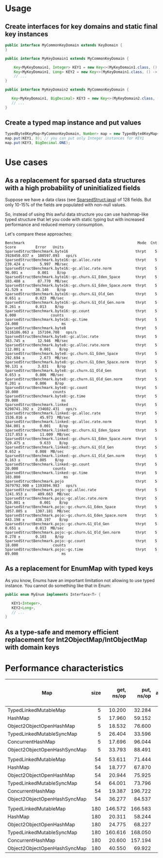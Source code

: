 # Usage

## Create interfaces for key domains and static final key instances

```java
public interface MyCommonKeyDomain extends KeyDomain {
}
```

```java
public interface MyKeyDomain1 extends MyCommonKeyDomain {

    Key<MyKeyDomain1, Integer> KEY1 = new Key<>(MyKeyDomain1.class, () -> 0);
    Key<MyKeyDomain1, Long> KEY2 = new Key<>(MyKeyDomain1.class, () -> 0L);
    // ...
}
```

```java
public interface MyKeyDomain2 extends MyCommonKeyDomain {

   Key<MyKeyDomain1, BigDecimal> KEY3 = new Key<>(MyKeyDomain2.class, () -> BigDecimal.ZERO);
   // ...
}
```

## Create a typed map instance and put values

```java
TypedByte8KeyMap<MyCommonKeyDomain, Number> map = new TypedByte8KeyMap<>();
map.put(KEY1, 8); // you can put only Integer instances for KEY1
map.put(KEY3, BigDecimal.ONE);
```

# Use cases

## As a replacement for sparsed data structures with a high probability of uninitialized fields 

Suppose we have a data class (see [SparsedStruct.java](https://github.com/MaridProject/typedmap/blob/master/src/test/java/org/marid/typedmap/sparsed/SparsedStruct.java)) of 128 fields. But only 10-15% of the fields are populated with non-null values.

So, instead of using this awful data structure you can use hashmap-like typed structure that let you code with static typing but with increased performance and reduced memory consumption.

Let's compare these approaches:

```
Benchmark                                                    Mode  Cnt        Score         Error   Units
SparsedStructBenchmark.byte16                               thrpt    5  3928450.037 ±  100597.093   ops/s
SparsedStructBenchmark.byte16:·gc.alloc.rate                thrpt    5      239.424 ±       5.997  MB/sec
SparsedStructBenchmark.byte16:·gc.alloc.rate.norm           thrpt    5       96.001 ±       0.001    B/op
SparsedStructBenchmark.byte16:·gc.churn.G1_Eden_Space       thrpt    5      103.488 ±      87.770  MB/sec
SparsedStructBenchmark.byte16:·gc.churn.G1_Eden_Space.norm  thrpt    5       41.529 ±      36.146    B/op
SparsedStructBenchmark.byte16:·gc.churn.G1_Old_Gen          thrpt    5        0.651 ±       0.023  MB/sec
SparsedStructBenchmark.byte16:·gc.churn.G1_Old_Gen.norm     thrpt    5        0.261 ±       0.013    B/op
SparsedStructBenchmark.byte16:·gc.count                     thrpt    5        6.000                counts
SparsedStructBenchmark.byte16:·gc.time                      thrpt    5       24.000                    ms
SparsedStructBenchmark.byte8                                thrpt    5  5116186.063 ±  157104.708   ops/s
SparsedStructBenchmark.byte8:·gc.alloc.rate                 thrpt    5      363.745 ±      12.946  MB/sec
SparsedStructBenchmark.byte8:·gc.alloc.rate.norm            thrpt    5      112.001 ±       0.001    B/op
SparsedStructBenchmark.byte8:·gc.churn.G1_Eden_Space        thrpt    5      292.694 ±       2.673  MB/sec
SparsedStructBenchmark.byte8:·gc.churn.G1_Eden_Space.norm   thrpt    5       90.131 ±       3.831    B/op
SparsedStructBenchmark.byte8:·gc.churn.G1_Old_Gen           thrpt    5        0.653 ±       0.006  MB/sec
SparsedStructBenchmark.byte8:·gc.churn.G1_Old_Gen.norm      thrpt    5        0.201 ±       0.006    B/op
SparsedStructBenchmark.byte8:·gc.count                      thrpt    5       10.000                counts
SparsedStructBenchmark.byte8:·gc.time                       thrpt    5       39.000                    ms
SparsedStructBenchmark.linked                               thrpt    5  6298741.392 ±  234602.431   ops/s
SparsedStructBenchmark.linked:·gc.alloc.rate                thrpt    5     1536.016 ±      45.973  MB/sec
SparsedStructBenchmark.linked:·gc.alloc.rate.norm           thrpt    5      384.001 ±       0.001    B/op
SparsedStructBenchmark.linked:·gc.churn.G1_Eden_Space       thrpt    5     1317.853 ±      11.009  MB/sec
SparsedStructBenchmark.linked:·gc.churn.G1_Eden_Space.norm  thrpt    5      329.475 ±       9.633    B/op
SparsedStructBenchmark.linked:·gc.churn.G1_Old_Gen          thrpt    5        0.652 ±       0.008  MB/sec
SparsedStructBenchmark.linked:·gc.churn.G1_Old_Gen.norm     thrpt    5        0.163 ±       0.005    B/op
SparsedStructBenchmark.linked:·gc.count                     thrpt    5       20.000                counts
SparsedStructBenchmark.linked:·gc.time                      thrpt    5      103.000                    ms
SparsedStructBenchmark.pojo                                 thrpt    5  3679792.900 ± 1193894.983   ops/s
SparsedStructBenchmark.pojo:·gc.alloc.rate                  thrpt    5     1241.953 ±     409.663  MB/sec
SparsedStructBenchmark.pojo:·gc.alloc.rate.norm             thrpt    5      528.001 ±       0.001    B/op
SparsedStructBenchmark.pojo:·gc.churn.G1_Eden_Space         thrpt    5     1057.805 ±    1307.181  MB/sec
SparsedStructBenchmark.pojo:·gc.churn.G1_Eden_Space.norm    thrpt    5      443.198 ±     438.197    B/op
SparsedStructBenchmark.pojo:·gc.churn.G1_Old_Gen            thrpt    5        0.651 ±       0.013  MB/sec
SparsedStructBenchmark.pojo:·gc.churn.G1_Old_Gen.norm       thrpt    5        0.278 ±       0.103    B/op
SparsedStructBenchmark.pojo:·gc.count                       thrpt    5       18.000                counts
SparsedStructBenchmark.pojo:·gc.time                        thrpt    5       89.000                    ms
```

## As a replacement for EnumMap with typed keys

As you know, Enums have an important limitation not allowing to use typed instance. You cannot do something like that in Enum:  

```java
public enum MyEnum implements Interface<T> {

   KEY1<Integer>,
   KEY2<Long>,
   // ...
}
```

## As a type-safe and memory efficient replacement for Int2ObjectMap/IntObjectMap with domain keys

# Performance characteristics

| Map                           | size | get, ns/op | put, ns/op | put GC alloc.rate, B/op | put GC time, ms |
|-------------------------------|-----:|-----------:|-----------:|------------------------:|----------------:|
| TypedLinkedMutableMap         |    5 |     10.200 |     32.284 |                      27 |             110 |  
| HashMap                       |    5 |     17.960 |     59.152 |                      60 |             136 |
| Object2ObjectOpenHashMap      |    5 |     18.532 |     76.600 |                      77 |             127 |
| TypedLinkedMutableSyncMap     |    5 |     26.404 |     33.596 |                      27 |             112 |
| ConcurrentHashMap             |    5 |     17.696 |     96.044 |                      64 |              82 |
| Object2ObjectOpenHashSyncMap  |    5 |     33.793 |     88.491 |                      85 |             123 |
|                               |      |            |            |                         |                 |
| TypedLinkedMutableMap         |   54 |     53.611 |     71.444 |                      22 |             122 |
| HashMap                       |   54 |     18.777 |     67.870 |                      49 |             101 |
| Object2ObjectOpenHashMap      |   54 |     20.944 |     75.925 |                      37 |             117 |
| TypedLinkedMutableSyncMap     |   54 |     64.001 |     73.796 |                      22 |             115 |
| ConcurrentHashMap             |   54 |     19.387 |    196.722 |                      58 |             123 |
| Object2ObjectOpenHashSyncMap  |   54 |     36.277 |     84.537 |                      38 |             181 |
|                               |      |            |            |                         |                 |
| TypedLinkedMutableMap         |  180 |    146.572 |    166.583 |                      22 |              52 |
| HashMap                       |  180 |     20.311 |     58.244 |                      41 |              91 |
| Object2ObjectOpenHashMap      |  180 |     24.775 |     68.227 |                      23 |             142 | 
| TypedLinkedMutableSyncMap     |  180 |    160.616 |    168.050 |                      22 |              54 |
| ConcurrentHashMap             |  180 |     20.600 |    157.194 |                      47 |             114 | 
| Object2ObjectOpenHashSyncMap  |  180 |     40.550 |     69.922 |                      23 |             129 |
